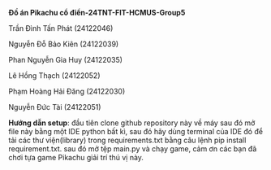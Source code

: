 **Đồ án Pikachu cổ điển-24TNT-FIT-HCMUS-Group5**

Trần Đình Tấn Phát (24122046)

 Nguyễn Đỗ Bảo Kiên (24122039)
 
 Phan Nguyễn Gia Huy (24122035)
 
 Lê Hồng Thạch  (24122052)
 
 Phạm Hoàng Hải Đăng  (24122030)
 
 Nguyễn Đức Tài  (24122051)

**Hướng dẫn setup**: đầu tiên clone github repository này về máy sau đó mở file này bằng một IDE python bất kì, sau đó hãy dùng terminal của IDE đó để tải các thư viện(library) trong requirements.txt bằng câu lệnh
pip install requirement.txt. sau đó mở tệp main.py và chạy game, cảm ơn các bạn đã chơi tựa game Pikachu giải trí thú vị này.
